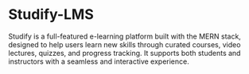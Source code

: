 # Studify-LMS
Studify is a full-featured e-learning platform built with the MERN stack, designed to help users learn new skills through curated courses, video lectures, quizzes, and progress tracking. It supports both students and instructors with a seamless and interactive experience.
